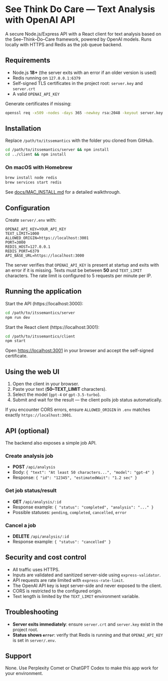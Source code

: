 # See Think Do Care — Text Analysis with OpenAI API

A secure Node.js/Express API with a React client for text analysis based on the See–Think–Do–Care framework, powered by OpenAI models. Runs locally with HTTPS and Redis as the job queue backend.

## Requirements

- Node.js **18+** (the server exits with an error if an older version is used)
- Redis running on `127.0.0.1:6379`
- Self-signed TLS certificates in the project root: `server.key` and `server.crt`
- A valid `OPENAI_API_KEY`

Generate certificates if missing:

```bash
openssl req -x509 -nodes -days 365 -newkey rsa:2048 -keyout server.key -out server.crt -subj "/CN=localhost"
```

## Installation

Replace `/path/to/itssemantics` with the folder you cloned from GitHub.

```bash
cd /path/to/itssemantics/server && npm install
cd ../client && npm install
```

### On macOS with Homebrew

```bash
brew install node redis
brew services start redis
```

See [docs/MAC_INSTALL.md](docs/MAC_INSTALL.md) for a detailed walkthrough.

## Configuration

Create `server/.env` with:

```
OPENAI_API_KEY=YOUR_API_KEY
TEXT_LIMIT=1000
ALLOWED_ORIGIN=https://localhost:3001
PORT=3000
REDIS_HOST=127.0.0.1
REDIS_PORT=6379
API_BASE_URL=https://localhost:3000
```

The server verifies that `OPENAI_API_KEY` is present at startup and exits with an error if it is missing. Texts must be between **50** and `TEXT_LIMIT` characters. The rate limit is configured to 5 requests per minute per IP.

## Running the application

Start the API (https://localhost:3000):

```bash
cd /path/to/itssemantics/server
npm run dev
```

Start the React client (https://localhost:3001):

```bash
cd /path/to/itssemantics/client
npm start
```

Open <https://localhost:3001> in your browser and accept the self-signed certificate.

## Using the web UI

1. Open the client in your browser.
2. Paste your text (**50–TEXT_LIMIT** characters).
3. Select the model (`gpt-4` or `gpt-3.5-turbo`).
4. Submit and wait for the result — the client polls job status automatically.

If you encounter CORS errors, ensure `ALLOWED_ORIGIN` in `.env` matches exactly `https://localhost:3001`.

## API (optional)

The backend also exposes a simple job API.

### Create analysis job

- **POST** `/api/analysis`
- Body: `{ "text": "At least 50 characters...", "model": "gpt-4" }`
- Response: `{ "id": "12345", "estimatedWait": "1.2 sec" }`

### Get job status/result

- **GET** `/api/analysis/:id`
- Response example: `{ "status": "completed", "analysis": "..." }`
- Possible statuses: `pending`, `completed`, `cancelled`, `error`

### Cancel a job

- **DELETE** `/api/analysis/:id`
- Response example: `{ "status": "cancelled" }`

## Security and cost control

- All traffic uses HTTPS.
- Inputs are validated and sanitized server-side using `express-validator`.
- API requests are rate limited with `express-rate-limit`.
- The OpenAI API key is kept server-side and never exposed to the client.
- CORS is restricted to the configured origin.
- Text length is limited by the `TEXT_LIMIT` environment variable.

## Troubleshooting

- **Server exits immediately**: ensure `server.crt` and `server.key` exist in the project root.
- **Status shows `error`**: verify that Redis is running and that `OPENAI_API_KEY` is set in `server/.env`.

## Support

None. Use Perplexity Comet or ChatGPT Codex to make this app work for your environment.
